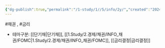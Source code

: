 ```yaml
---
{"dg-publish":true,"permalink":"/1-study/1//5/info/2y/","created":"2024-11-20T21:02:27.396+09:00","updated":"2025-06-03T20:07:19.932+09:00"}
---
```


#채권 , #금리 


- 테마구분: [[단기채\|단기채]], [[1.Study/2.경제/채권/INFO_채권/FOMC\|1.Study/2.경제/채권/INFO_채권/FOMC]], [[금리결정\|금리결정]]